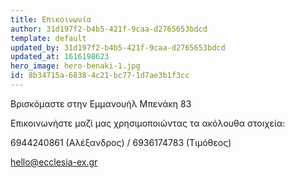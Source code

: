 ```yaml
---
title: Επικοινωνία
author: 31d197f2-b4b5-421f-9caa-d2765653bdcd
template: default
updated_by: 31d197f2-b4b5-421f-9caa-d2765653bdcd
updated_at: 1616198623
hero_image: hero-benaki-1.jpg
id: 8b34715a-6838-4c21-bc77-1d7ae3b1f3cc
---
```

Βρισκόμαστε στην Εμμανουήλ Μπενάκη 83

Επικοινωνήστε μαζί μας χρησιμοποιώντας τα ακόλουθα στοιχεία:

6944240861 (Αλέξανδρος) / 6936174783 (Τιμόθεος)

hello@ecclesia-ex.gr